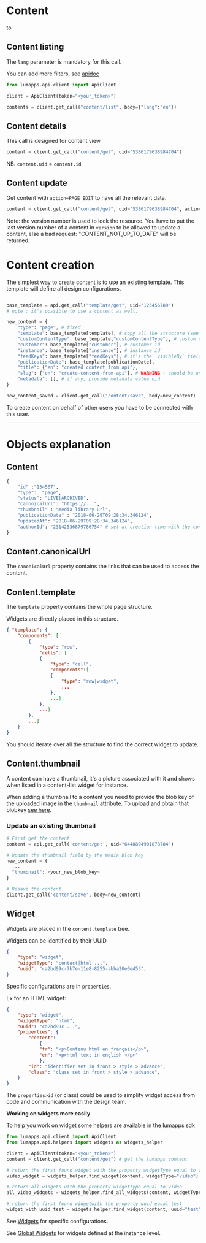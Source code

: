 # Content


to

## Content listing
The `lang` parameter is mandatory for this call.

You can add more filters, see [apidoc](https://api.lumapps.com/docs/output/_schemas/servercontentcontentmessagescontentlistrequest)

```python
from lumapps.api.client import ApiClient

client = ApiClient(token="<your_token>")

contents = client.get_call("content/list", body={"lang":"en"})
```

## Content details

This call is designed for content view

```python
content = client.get_call("content/get", uid="5386179638984704")
```

NB: `content.uid` = `content.id`

## Content update

Get content with `action=PAGE_EDIT` to have all the relevant data.

```python
content = client.get_call("content/get", uid="5386179638984704", action="PAGE_EDIT")
```

Note: the version number is used to lock the resource. You have to put the last version number of a content in `version` to be allowed to update a content, else a bad request: "CONTENT_NOT_UP_TO_DATE" will be returned.

# Content creation


The simplest way to create content is to use an existing template. This template will define all design configurations.

```python

base_template = api.get_call("template/get", uid="123456789")
# note : it's possible to use a content as well.

new_content = {
    "type": "page", # fixed
    "template": base_template[template], # copy all the structure (see below for details)
    "customContentType": base_template["customContentType"], # custom content type id
    "customer": base_template["customer"], # customer id
    "instance": base_template["instance"], # instance id
    "feedKeys": base_template["feedKeys"], # it's the `visibleBy` field in the front interface.
    "publicationDate": base_template[publicationDate],
    "title": {"en": "created content from api"},
    "slug": {"en": "create-content-from-api"}, # WARNING : should be unique per instance
    "metadata": [], # if any, provide metadata value uid
}

new_content_saved = client.get_call("content/save", body=new_content)

```

To create content on behalf of other users you have to be connected with this user.


---
# Objects explanation

## Content

```python
{
    "id" :"134567",
    "type":  "page",
    "status": "LIVE|ARCHIVED",
    "canonicalUrl": "https://...",
    "thumbnail" : "media library url",
    "publicationDate" : "2018-06-29T09:28:34.346124",
    "updatedAt": "2018-06-29T09:28:34.346124",
    "authorId": "23142536879786754" # set at creation time with the connected user
}
```

## Content.canonicalUrl

The `canonicalUrl` property contains the links that can be used to access the content.

## Content.template

The `template` property contains the whole page structure. 

Widgets are directly placed in this structure.

```json
{ "template": {
    "components": [
        {
            "type": "row",
            "cells": [
            {
                "type": "cell",
                "components":[
                {
                    "type": "row|widget",
                    ...
                },
                ...]
            },
            ...]
        },
        ...]
    }
}
```
You should iterate over all the structure to find the correct widget to update.

## Content.thumbnail

A content can have a thumbnail, it's a picture associated with it and shows when listed in a content-list widget for instance.

When adding a thumbnail to a content you need to provide the blob key of the uploaded image in the `thumbnail` attribute. To upload and obtain that blobkey [see here](media.md).


### Update an existing thumbnail

```python
# First get the content
content = api.get_call('content/get', uid="6448894901878784")

# Update the thumbnail field by the media blob key 
new_content = {
  ...
  "thumbnail": <your_new_blob_key>
}

# Resave the content
client.get_call('content/save', body=new_content)
```

## Widget

Widgets are placed in the `content.template` tree.

Widgets can be identified by their UUID

```json
{
    "type": "widget",
    "widgetType": "contact|html|...",
    "uuid": "ca2bd99c-7b7e-11e8-8255-abba20e0e453",
}
```

Specific configurations are in `properties`.

Ex for an HTML widget:
```json
{
    "type": "widget",
    "widgetType": "html",
    "uuid": "ca2bd99c-...",
    "properties": {
        "content":
            {
            "fr": "<p>Contenu html en français</p>",
            "en": "<p>Html text in english </p>" 
            },
        "id": "identifier set in front > style > advance",
        "class": "class set in front > style > advance",
    }
}
```

The `properties>id` (or class) could be used to simplify widget access from code and communication with the design team.

**Working on widgets more easily**

To help you work on widget some helpers are available in the lumapps sdk

```python
from lumapps.api.client import ApiClient
from lumapps.api.helpers import widgets as widgets_helper

client = ApiClient(token="<your_token>") 
content = client.get_call("content/get") # get the lumapps content

# return the first found widget with the property widgetType equal to video
video_widget = widgets_helper.find_widget(content, widgetType="video")

# return all widgets with the property widgetType equal to video
all_video_widgets = widgets_helper.find_all_widgets(content, widgetType="video")

# return the first found widgetwith the property uuid equal test
widget_with_uuid_test = widgets_helper.find_widget(content, uuid="test")
```

See [Widgets](https://github.com/lumapps/lumapps-sdk/wiki/Widgets) for specific configurations.

See [Global Widgets](https://github.com/lumapps/lumapps-sdk/wiki/Global-Widget) for widgets defined at the instance level.


